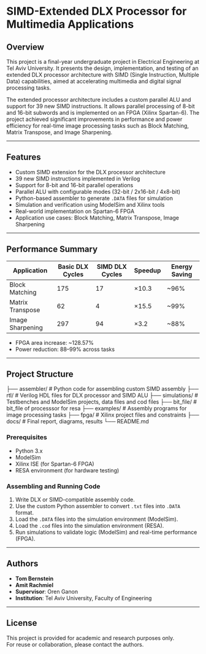 # SIMD-Extended DLX Processor for Multimedia Applications

## Overview

This project is a final-year undergraduate project in Electrical Engineering at Tel Aviv University. It presents the design, implementation, and testing of an extended DLX processor architecture with SIMD (Single Instruction, Multiple Data) capabilities, aimed at accelerating multimedia and digital signal processing tasks.

The extended processor architecture includes a custom parallel ALU and support for 39 new SIMD instructions. It allows parallel processing of 8-bit and 16-bit subwords and is implemented on an FPGA (Xilinx Spartan-6). The project achieved significant improvements in performance and power efficiency for real-time image processing tasks such as Block Matching, Matrix Transpose, and Image Sharpening.

---

## Features

- Custom SIMD extension for the DLX processor architecture
- 39 new SIMD instructions implemented in Verilog
- Support for 8-bit and 16-bit parallel operations
- Parallel ALU with configurable modes (32-bit / 2x16-bit / 4x8-bit)
- Python-based assembler to generate `.DATA` files for simulation
- Simulation and verification using ModelSim and Xilinx tools
- Real-world implementation on Spartan-6 FPGA
- Application use cases: Block Matching, Matrix Transpose, Image Sharpening

---

## Performance Summary

| Application         | Basic DLX Cycles | SIMD DLX Cycles | Speedup | Energy Saving |
|---------------------|------------------|------------------|---------|----------------|
| Block Matching       | 175              | 17               | ×10.3   | ~96%           |
| Matrix Transpose     | 62               | 4                | ×15.5   | ~99%           |
| Image Sharpening     | 297              | 94               | ×3.2    | ~88%           |

- FPGA area increase: ~128.57%
- Power reduction: 88–99% across tasks

---

## Project Structure
├── assembler/           # Python code for assembling custom SIMD assembly
├── rtl/                 # Verilog HDL files for DLX processor and SIMD ALU
├── simulations/         # Testbenches and ModelSim projects, data files and cod files
├── bit_file/            # bit_file of processsor for resa
├── examples/            # Assembly programs for image processing tasks
├── fpga/                # Xilinx project files and constraints
├── docs/                # Final report, diagrams, results
└── README.md




### Prerequisites

- Python 3.x
- ModelSim
- Xilinx ISE (for Spartan-6 FPGA)
- RESA environment (for hardware testing)

### Assembling and Running Code

1. Write DLX or SIMD-compatible assembly code.
2. Use the custom Python assembler to convert `.txt` files into `.DATA` format.
3. Load the `.DATA` files into the simulation environment (ModelSim).
4. Load the `.cod` files into the simulation environment (RESA).
5. Run simulations to validate logic (ModelSim) and real-time performance (FPGA).

---

## Authors

- **Tom Bernstein** 
- **Amit Rachmiel** 
- **Supervisor**: Oren Ganon  
- **Institution**: Tel Aviv University, Faculty of Engineering

---

## License

This project is provided for academic and research purposes only.  
For reuse or collaboration, please contact the authors.


